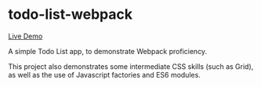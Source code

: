 # todo-list-webpack

[Live Demo](https://shanesleeman.github.io/todo-list-webpack/)

A simple Todo List app, to demonstrate Webpack proficiency.

This project also demonstrates some intermediate CSS skills (such as Grid), as well as the use of Javascript factories and ES6 modules.
